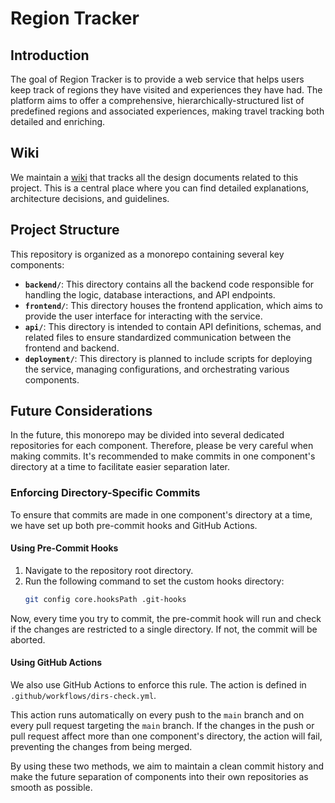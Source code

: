 # Region Tracker

## Introduction

The goal of Region Tracker is to provide a web service that helps users keep
track of regions they have visited and experiences they have had. The platform
aims to offer a comprehensive, hierarchically-structured list of predefined
regions and associated experiences, making travel tracking both detailed and
enriching.

## Wiki

We maintain a [wiki](https://github.com/OhmSpectator/track-your-regions/wiki)
that tracks all the design documents related to this project. This is a central
place where you can find detailed explanations, architecture decisions, and
guidelines. 

## Project Structure

This repository is organized as a monorepo containing several key components:

- **`backend/`**: This directory contains all the backend code responsible for
  handling the logic, database interactions, and API endpoints.
- **`frontend/`**: This directory houses the frontend application, which aims to
  provide the user interface for interacting with the service.
- **`api/`**: This directory is intended to contain API definitions, schemas,
  and related files to ensure standardized communication between the frontend
  and backend.
- **`deployment/`**: This directory is planned to include scripts for deploying
  the service, managing configurations, and orchestrating various components.

## Future Considerations

In the future, this monorepo may be divided into several dedicated repositories
for each component. Therefore, please be very careful when making commits. It's
recommended to make commits in one component's directory at a time to facilitate
easier separation later.

### Enforcing Directory-Specific Commits

To ensure that commits are made in one component's directory at a time, we have
set up both pre-commit hooks and GitHub Actions.

#### Using Pre-Commit Hooks

1. Navigate to the repository root directory.
2. Run the following command to set the custom hooks directory:
   ```bash
   git config core.hooksPath .git-hooks
   ```

Now, every time you try to commit, the pre-commit hook will run and check if the
changes are restricted to a single directory. If not, the commit will be
aborted.

#### Using GitHub Actions

We also use GitHub Actions to enforce this rule. The action is defined
in `.github/workflows/dirs-check.yml`.

This action runs automatically on every push to the `main` branch and on every
pull request targeting the `main` branch. If the changes in the push or pull
request affect more than one component's directory, the action will fail,
preventing the changes from being merged.

By using these two methods, we aim to maintain a clean commit history and make
the future separation of components into their own repositories as smooth as
possible.

